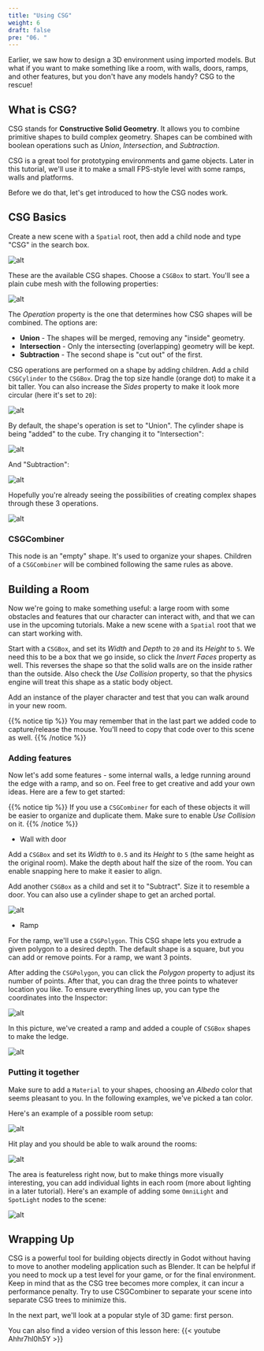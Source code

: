 ```yaml
---
title: "Using CSG"
weight: 6
draft: false
pre: "06. "
---
```


Earlier, we saw how to design a 3D environment using imported models. But what
if you want to make something like a room, with walls, doors, ramps, and other
features, but you don't have any models handy? CSG to the rescue!

## What is CSG?

CSG stands for **Constructive Solid Geometry**. It allows you to combine primitive shapes to build complex geometry. Shapes can be combined with boolean operations such as _Union_, _Intersection_, and _Subtraction_.

CSG is a great tool for prototyping environments and game objects. Later in this tutorial, we'll use it to make a small FPS-style level with some ramps,
walls and platforms.

Before we do that, let's get introduced to how the CSG nodes work.

## CSG Basics

Create a new scene with a `Spatial` root, then add a child node and type "CSG"
in the search box.

![alt](/3.x/img/3d_06_01.png?width=400)

These are the available CSG shapes. Choose a `CSGBox` to start. You'll see a
plain cube mesh with the following properties:

![alt](/3.x/img/3d_06_02.png?width=200)

The _Operation_ property is the one that determines how CSG shapes will be
combined. The options are:

* **Union** - The shapes will be merged, removing any "inside" geometry.
* **Intersection** - Only the intersecting (overlapping) geometry will be kept.
* **Subtraction** - The second shape is "cut out" of the first.

CSG operations are performed on a shape by adding children. Add a child `CSGCylinder` to the `CSGBox`. Drag the top size handle (orange dot) to make it a bit taller. You can also increase the _Sides_ property to make it look more circular (here it's set to `20`):

![alt](/3.x/img/3d_06_03.png?width=200)

By default, the shape's operation is set to "Union". The cylinder shape is
being "added" to the cube. Try changing it to "Intersection":

![alt](/3.x/img/3d_06_04.gif?width=200)

And "Subtraction":

![alt](/3.x/img/3d_06_05.gif?width=200)

Hopefully you're already seeing the possibilities of creating complex shapes
through these 3 operations.

![alt](/3.x/img/3d_06_06.png?width=300)

### CSGCombiner

This node is an "empty" shape. It's used to organize your shapes. Children of
a `CSGCombiner` will be combined following the same rules as above.

## Building a Room

Now we're going to make something useful: a large room with some obstacles and
features that our character can interact with, and that we can use in the upcoming tutorials. Make a new scene with a `Spatial` root that we can start working with.

Start with a `CSGBox`, and set its _Width_ and _Depth_ to `20` and its _Height_
to `5`. We need this to be a box that we go inside, so click the _Invert Faces_
property as well. This reverses the shape so that the solid walls are on the
inside rather than the outside. Also check the _Use Collision_ property, so that
the physics engine will treat this shape as a static body object.

Add an instance of the player character and test that you can walk around in
your new room.

{{% notice tip %}}
You may remember that in the last part we added code to capture/release the
mouse. You'll need to copy that code over to this scene as well.
{{% /notice %}}

### Adding features

Now let's add some features - some internal walls, a ledge running around the
edge with a ramp, and so on. Feel free to get creative and add your own ideas.
Here are a few to get started:

{{% notice tip %}}
If you use a `CSGCombiner` for each of these objects it will be easier to
organize and duplicate them. Make sure to enable _Use Collision_ on it.
{{% /notice %}}

* Wall with door

Add a `CSGBox` and set its _Width_ to `0.5` and its _Height_ to `5` (the same
height as the original room). Make the depth about half the size of the room.
You can enable snapping here to make it easier to align.

Add another `CSGBox` as a child and set it to "Subtract". Size it to resemble
a door. You can also use a cylinder shape to get an arched portal.

![alt](/3.x/img/3d_06_07.png?width=300)

* Ramp

For the ramp, we'll use a `CSGPolygon`. This CSG shape lets you extrude a given
polygon to a desired depth. The default shape is a square, but you can add or
remove points. For a ramp, we want 3 points.

After adding the `CSGPolygon`, you can click the _Polygon_ property to adjust
its number of points. After that, you can drag the three points to whatever
location you like. To ensure everything lines up, you can type the coordinates into the Inspector:

![alt](/3.x/img/3d_06_12.png?width=500)

In this picture, we've created a ramp and added a couple of `CSGBox` shapes to
make the ledge.

![alt](/3.x/img/3d_06_08.png?width=300)

### Putting it together

Make sure to add a `Material` to your shapes, choosing an _Albedo_ color that
seems pleasant to you. In the following examples, we've picked a tan color.

Here's an example of a possible room setup:

![alt](/3.x/img/3d_06_13.png?width=300)

Hit play and you should be able to walk around the rooms:

![alt](/3.x/img/3d_06_10.gif?width=250)

The area is featureless right now, but to make things more visually
interesting, you can add individual lights in each room (more about lighting
in a later tutorial). Here's an example of adding some `OmniLight` and `SpotLight` nodes to the scene:

![alt](/3.x/img/3d_06_11.gif?width=250)

## Wrapping Up

CSG is a powerful tool for building objects directly in Godot without
having to move to another modeling application such as Blender. It can be helpful
if you need to mock up a test level for your game, or for the final
environment. Keep in mind that as the CSG tree becomes more complex, it can
incur a performance penalty. Try to use CSGCombiner to separate your scene
into separate CSG trees to minimize this.

In the next part, we'll look at a popular style of 3D game: first person.

You can also find a video version of this lesson here:
{{< youtube Ahhr7hl0h5Y >}}
